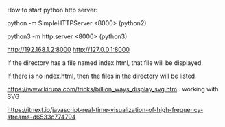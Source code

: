 How to start python http server:

python -m SimpleHTTPServer <8000> (python2)

python3 -m http.server <8000> (python3)

http://192.168.1.2:8000
http://127.0.0.1:8000

If the directory has a file named index.html, that file will be displayed.

If there is no index.html, then the files in the directory will be listed.

<https://www.kirupa.com/tricks/billion_ways_display_svg.htm> . working with SVG


https://itnext.io/javascript-real-time-visualization-of-high-frequency-streams-d6533c774794
